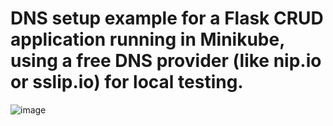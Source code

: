 # DNS setup example for a Flask CRUD application running in Minikube, using a free DNS provider (like nip.io or sslip.io) for local testing.
![image](https://github.com/user-attachments/assets/f5accbe9-405d-4731-8532-eef2bb2a5c36)


